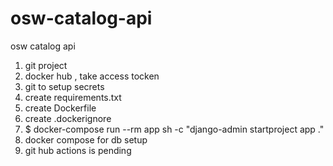 # osw-catalog-api
osw catalog api
1) git project
2) docker hub , take access tocken
3) git to setup secrets
4) create requirements.txt
5) create Dockerfile
6) create .dockerignore
7) $ docker-compose run --rm app sh -c "django-admin startproject app ."
8) docker compose for db setup
9) git hub actions is pending
